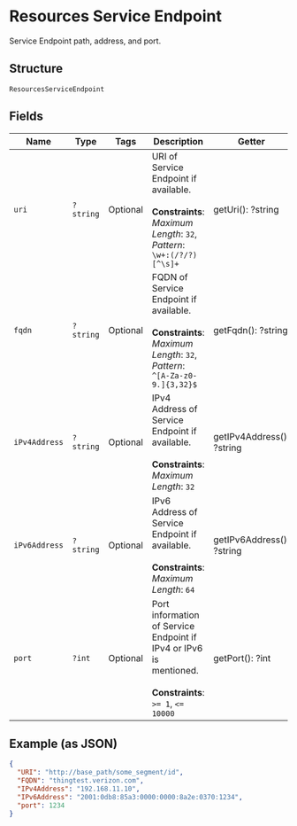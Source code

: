 
# Resources Service Endpoint

Service Endpoint path, address, and port.

## Structure

`ResourcesServiceEndpoint`

## Fields

| Name | Type | Tags | Description | Getter | Setter |
|  --- | --- | --- | --- | --- | --- |
| `uri` | `?string` | Optional | URI of Service Endpoint if available.<br><br>**Constraints**: *Maximum Length*: `32`, *Pattern*: `\w+:(/?/?)[^\s]+` | getUri(): ?string | setUri(?string uri): void |
| `fqdn` | `?string` | Optional | FQDN of Service Endpoint if available.<br><br>**Constraints**: *Maximum Length*: `32`, *Pattern*: `^[A-Za-z0-9.]{3,32}$` | getFqdn(): ?string | setFqdn(?string fqdn): void |
| `iPv4Address` | `?string` | Optional | IPv4 Address of Service Endpoint if available.<br><br>**Constraints**: *Maximum Length*: `32` | getIPv4Address(): ?string | setIPv4Address(?string iPv4Address): void |
| `iPv6Address` | `?string` | Optional | IPv6 Address of Service Endpoint if available.<br><br>**Constraints**: *Maximum Length*: `64` | getIPv6Address(): ?string | setIPv6Address(?string iPv6Address): void |
| `port` | `?int` | Optional | Port information of Service Endpoint if IPv4 or IPv6 is mentioned.<br><br>**Constraints**: `>= 1`, `<= 10000` | getPort(): ?int | setPort(?int port): void |

## Example (as JSON)

```json
{
  "URI": "http://base_path/some_segment/id",
  "FQDN": "thingtest.verizon.com",
  "IPv4Address": "192.168.11.10",
  "IPv6Address": "2001:0db8:85a3:0000:0000:8a2e:0370:1234",
  "port": 1234
}
```

